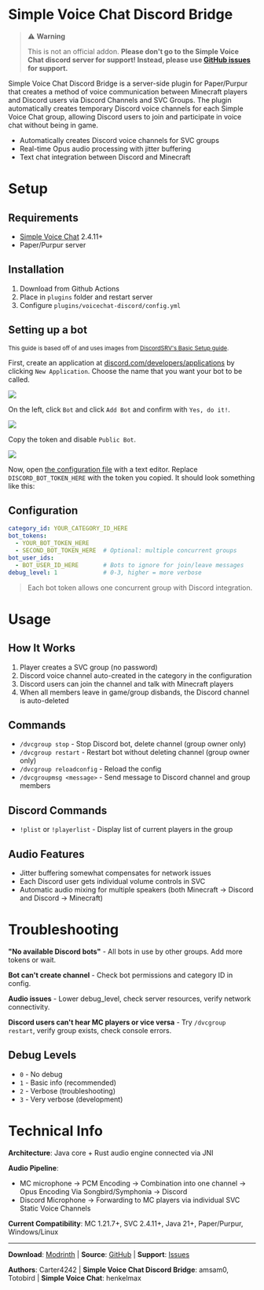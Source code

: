# Simple Voice Chat Discord Bridge

> ⚠️ **Warning**
>
> This is not an official addon. **Please don't go to the Simple Voice Chat discord server for support! Instead, please use [GitHub issues](https://github.com/amsam0/voicechat-discord/issues)
> for support.**


Simple Voice Chat Discord Bridge is a server-side plugin for Paper/Purpur that creates a method of voice communication between Minecraft players and Discord users via Discord Channels and SVC Groups. The plugin automatically creates temporary Discord voice channels for each Simple Voice Chat group, allowing Discord users to join and participate in voice chat without being in game.

- Automatically creates Discord voice channels for SVC groups
- Real-time Opus audio processing with jitter buffering
- Text chat integration between Discord and Minecraft

# Setup

## Requirements
- [Simple Voice Chat](https://modrinth.com/mod/simple-voice-chat) 2.4.11+
- Paper/Purpur server

## Installation
1. Download from Github Actions
2. Place in `plugins` folder and restart server
3. Configure `plugins/voicechat-discord/config.yml`

## Setting up a bot
<sub>This guide is based off of and uses images from [DiscordSRV's Basic Setup guide](https://docs.discordsrv.com/installation/basic-setup/#setting-up-the-bot).</sub>

First, create an application at [discord.com/developers/applications](https://discord.com/developers/applications) by clicking `New Application`. Choose the name that you want your bot to be called.

![](https://docs.discordsrv.com/images/create_application.png)

On the left, click `Bot` and click `Add Bot` and confirm with `Yes, do it!`.

![](https://docs.discordsrv.com/images/create_bot.png)

Copy the token and disable `Public Bot`.

![](https://docs.discordsrv.com/images/copy_token.png)

Now, open [the configuration file](#finding-the-configuration-file) with a text editor. Replace `DISCORD_BOT_TOKEN_HERE` with the token you copied. It should look something like this:
## Configuration
```yaml
category_id: YOUR_CATEGORY_ID_HERE
bot_tokens:
  - YOUR_BOT_TOKEN_HERE
  - SECOND_BOT_TOKEN_HERE  # Optional: multiple concurrent groups
bot_user_ids:
  - BOT_USER_ID_HERE       # Bots to ignore for join/leave messages
debug_level: 1             # 0-3, higher = more verbose
```

> Each bot token allows one concurrent group with Discord integration.

# Usage

## How It Works
1. Player creates a SVC group (no password)
2. Discord voice channel auto-created in the category in the configuration
3. Discord users can join the channel and talk with Minecraft players
4. When all members leave in game/group disbands, the Discord channel is auto-deleted

## Commands
- `/dvcgroup stop` - Stop Discord bot, delete channel (group owner only)
- `/dvcgroup restart` - Restart bot without deleting channel (group owner only)  
- `/dvcgroup reloadconfig` - Reload the config
- `/dvcgroupmsg <message>` - Send message to Discord channel and group members
## Discord Commands
- `!plist` or `!playerlist` - Display list of current players in the group

## Audio Features
- Jitter buffering somewhat compensates for network issues
- Each Discord user gets individual volume controls in SVC
- Automatic audio mixing for multiple speakers (both Minecraft -> Discord and Discord -> Minecraft)

# Troubleshooting

**"No available Discord bots"** - All bots in use by other groups. Add more tokens or wait.

**Bot can't create channel** - Check bot permissions and category ID in config.

**Audio issues** - Lower debug_level, check server resources, verify network connectivity.

**Discord users can't hear MC players or vice versa** - Try `/dvcgroup restart`, verify group exists, check console errors.

## Debug Levels
- `0` - No debug
- `1` - Basic info (recommended) 
- `2` - Verbose (troubleshooting)
- `3` - Very verbose (development)


# Technical Info

**Architecture**: Java core + Rust audio engine connected via JNI

**Audio Pipeline**: 
- MC microphone → PCM Encoding → Combination into one channel → Opus Encoding Via Songbird/Symphonia → Discord
- Discord Microphone → Forwarding to MC players via individual SVC Static Voice Channels

**Current Compatibility**: MC 1.21.7+, SVC 2.4.11+, Java 21+, Paper/Purpur, Windows/Linux

---

**Download**: [Modrinth](https://modrinth.com/plugin/simple-voice-chat-discord-bridge) | **Source**: [GitHub](https://github.com/amsam0/voicechat-discord) | **Support**: [Issues](https://github.com/amsam0/voicechat-discord/issues)

**Authors**: Carter4242 | **Simple Voice Chat Discord Bridge**: amsam0, Totobird | **Simple Voice Chat**: henkelmax
